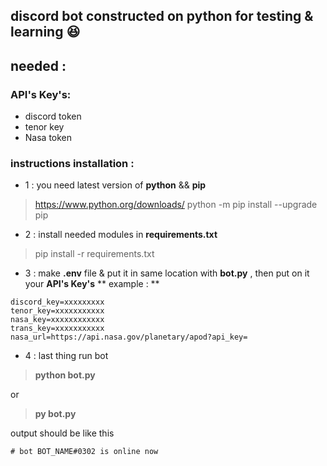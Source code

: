 ## discord bot constructed on python for testing &amp; learning 😆

## needed :
### API's Key's:
- discord token
- tenor key
- Nasa token

### instructions installation  :
* 1 : you need latest version of **python** && **pip**
> https://www.python.org/downloads/
> python -m pip install --upgrade pip

* 2 : install needed modules in **requirements.txt**
> pip install -r requirements.txt

* 3 : make **.env** file & put it in same location with **bot.py** , then put on it your **API's Key's**
** example : **
```.env
discord_key=xxxxxxxxx
tenor_key=xxxxxxxxxxx
nasa_key=xxxxxxxxxxxx
trans_key=xxxxxxxxxxx
nasa_url=https://api.nasa.gov/planetary/apod?api_key=
```   

* 4 : last thing run bot 
> **python bot.py** 

or 

> **py bot.py**

output should be like this
```
# bot BOT_NAME#0302 is online now
```


